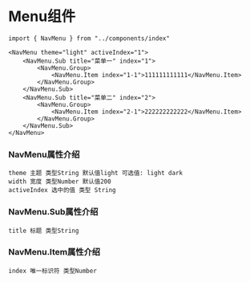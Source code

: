 # Menu组件
```
import { NavMenu } from "../components/index"

<NavMenu theme="light" activeIndex="1">
	<NavMenu.Sub title="菜单一" index="1">
		<NavMenu.Group>
			<NavMenu.Item index="1-1">111111111111</NavMenu.Item>
		</NavMenu.Group>
	</NavMenu.Sub>
	<NavMenu.Sub title="菜单二" index="2">
		<NavMenu.Group>
			<NavMenu.Item index="2-1">222222222222</NavMenu.Item>
		</NavMenu.Group>
	</NavMenu.Sub>
</NavMenu>
```

### NavMenu属性介绍
```
theme 主题 类型String 默认值light 可选值: light dark
width 宽度 类型Number 默认值200
activeIndex 选中的值 类型 String 
```

### NavMenu.Sub属性介绍
```
title 标题 类型String
```

### NavMenu.Item属性介绍
```
index 唯一标识符 类型Number
```